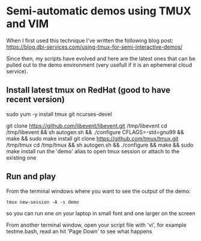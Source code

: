 # Semi-automatic demos using TMUX and VIM

When I first used this technique I've written the following blog post:
https://blog.dbi-services.com/using-tmux-for-semi-interactive-demos/

Since then, my scripts have evolved and here are the latest ones that can be pulled out to the demo environment (very usefull if it is an ephemeral cloud service).

## Install latest tmux on RedHat (good to have recent version)

 sudo yum -y install tmux git ncurses-devel

 git clone https://github.com/libevent/libevent.git /tmp/libevent
 cd /tmp/libevent && sh autogen.sh && ./configure CFLAGS=-std=gnu99 && make && sudo make install
 git clone https://github.com/tmux/tmux.git /tmp/tmux
 cd /tmp/tmux && sh autogen.sh && ./configure && make && sudo make install
 run the 'demo' alias to open tmux session or attach to the existing one

## Run and play

From the terminal windows where you want to see the output of the demo:
```
tmux new-session -A -s demo
```
so you can run one on your laptop in small font and one larger on the screen

From another terminal window, open your script file with 'vi', for example testme.bash, read an hit 'Page Down' to see what happens
